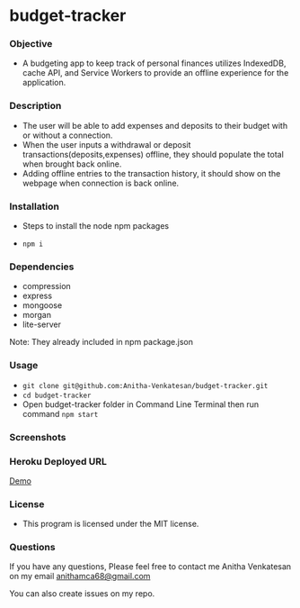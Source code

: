 # budget-tracker
### Objective
* A budgeting app to keep track of personal finances utilizes IndexedDB, cache API, and Service Workers to provide an offline experience for the application.
### Description
* The user will be able to add expenses and deposits to their budget with or without a connection. 
* When the user inputs a withdrawal or deposit transactions(deposits,expenses) offline, they should populate the total when brought back online.
* Adding offline entries to the transaction history, it should show on the webpage when connection is back online.
### Installation
* Steps to install the node npm packages

* `npm i`
### Dependencies
* compression
* express
* mongoose
* morgan
* lite-server

Note: They already included in npm package.json

### Usage
* `git clone git@github.com:Anitha-Venkatesan/budget-tracker.git`
* `cd budget-tracker`
* Open budget-tracker folder in Command Line Terminal then run command `npm start`
### Screenshots
[]()

### Heroku Deployed URL
[Demo](https://pwabudget-tracker.herokuapp.com/)
### License
* This program is licensed under the MIT license.

### Questions
If you have any questions, Please feel free to contact me Anitha Venkatesan on my email anithamca68@gmail.com

You can also create issues on my repo.
